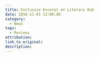 ```yaml
---
title: Exclusive Excerpt on Literary Hub
date: 2016-11-01 12:00:00
category:
  - News
tags:
  - Reviews
attribution:
link_to_original:
description:
---
```

